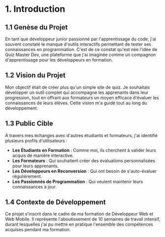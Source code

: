 # 1. Introduction

## 1.1 Genèse du Projet
En tant que développeur junior passionné par l'apprentissage du code, j'ai souvent constaté le manque d'outils interactifs permettant de tester ses connaissances en programmation. C'est de ce constat qu'est née l'idée de Quiz Master Dev, une plateforme que j'ai imaginée comme un compagnon d'apprentissage pour les développeurs en formation.

## 1.2 Vision du Projet
Mon objectif était de créer plus qu'un simple site de quiz. Je souhaitais développer un outil complet qui accompagne les apprenants dans leur progression, tout en offrant aux formateurs un moyen efficace d'évaluer les connaissances de leurs élèves. Cette vision m'a guidé tout au long du développement.

## 1.3 Public Cible
À travers mes échanges avec d'autres étudiants et formateurs, j'ai identifié plusieurs profils d'utilisateurs :

- **Les Étudiants en Formation** : Comme moi, ils cherchent à valider leurs acquis de manière interactive.
- **Les Formateurs** : Qui souhaitent créer des évaluations personnalisées pour leurs apprenants.
- **Les Développeurs en Reconversion** : Qui ont besoin de s'auto-évaluer régulièrement.
- **Les Passionnés de Programmation** : Qui veulent maintenir leurs connaissances à jour.

## 1.4 Contexte de Développement
Ce projet s'inscrit dans le cadre de ma formation de Développeur Web et Web Mobile. Il représente l'aboutissement de 10 semaines de travail intensif, durant lesquelles j'ai pu mettre en pratique l'ensemble des compétences acquises pendant ma formation.